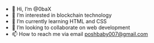 - 👋 Hi, I’m @0baX
- 👀 I’m interested in blockchain technology
- 🌱 I’m currently learning HTML and CSS
- 💞️ I’m looking to collaborate on web development
- 📫 How to reach me via email poshbaby007@gmail.com

<!---
0baX/0baX is a ✨ special ✨ repository because its `README.md` (this file) appears on your GitHub profile.
You can click the Preview link to take a look at your changes.
--->
